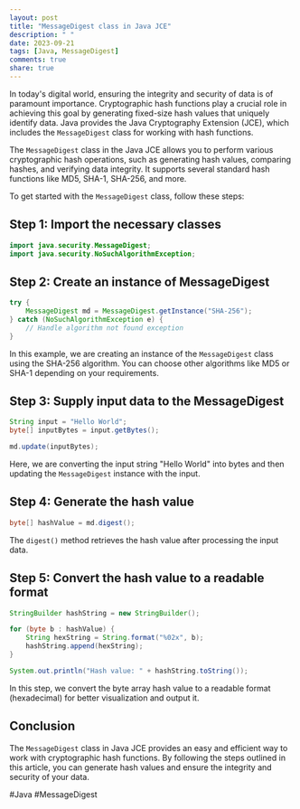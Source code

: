 ```yaml
---
layout: post
title: "MessageDigest class in Java JCE"
description: " "
date: 2023-09-21
tags: [Java, MessageDigest]
comments: true
share: true
---
```


In today's digital world, ensuring the integrity and security of data is of paramount importance. Cryptographic hash functions play a crucial role in achieving this goal by generating fixed-size hash values that uniquely identify data. Java provides the Java Cryptography Extension (JCE), which includes the `MessageDigest` class for working with hash functions.

The `MessageDigest` class in the Java JCE allows you to perform various cryptographic hash operations, such as generating hash values, comparing hashes, and verifying data integrity. It supports several standard hash functions like MD5, SHA-1, SHA-256, and more.

To get started with the `MessageDigest` class, follow these steps:

## Step 1: Import the necessary classes

```java
import java.security.MessageDigest;
import java.security.NoSuchAlgorithmException;
```

## Step 2: Create an instance of MessageDigest

```java
try {
    MessageDigest md = MessageDigest.getInstance("SHA-256");
} catch (NoSuchAlgorithmException e) {
    // Handle algorithm not found exception
}
```

In this example, we are creating an instance of the `MessageDigest` class using the SHA-256 algorithm. You can choose other algorithms like MD5 or SHA-1 depending on your requirements.

## Step 3: Supply input data to the MessageDigest

```java
String input = "Hello World";
byte[] inputBytes = input.getBytes();

md.update(inputBytes);
```

Here, we are converting the input string "Hello World" into bytes and then updating the `MessageDigest` instance with the input.

## Step 4: Generate the hash value

```java
byte[] hashValue = md.digest();
```

The `digest()` method retrieves the hash value after processing the input data.

## Step 5: Convert the hash value to a readable format

```java
StringBuilder hashString = new StringBuilder();

for (byte b : hashValue) {
    String hexString = String.format("%02x", b);
    hashString.append(hexString);
}

System.out.println("Hash value: " + hashString.toString());
```

In this step, we convert the byte array hash value to a readable format (hexadecimal) for better visualization and output it.

## Conclusion

The `MessageDigest` class in Java JCE provides an easy and efficient way to work with cryptographic hash functions. By following the steps outlined in this article, you can generate hash values and ensure the integrity and security of your data.

#Java #MessageDigest